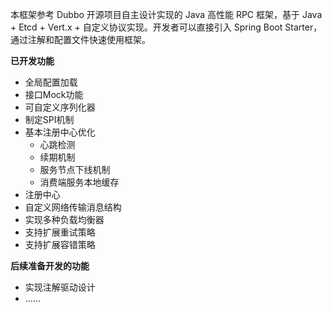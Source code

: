 本框架参考 Dubbo 开源项目自主设计实现的 Java 高性能 RPC 框架，基于 Java + Etcd + Vert.x + 自定义协议实现。开发者可以直接引入 Spring Boot Starter，通过注解和配置文件快速使用框架。

**已开发功能**

- 全局配置加载
- 接口Mock功能
- 可自定义序列化器
- 制定SPI机制
- 基本注册中心优化
  - 心跳检测
  - 续期机制
  - 服务节点下线机制
  - 消费端服务本地缓存
- 注册中心
- 自定义网络传输消息结构
- 实现多种负载均衡器
- 支持扩展重试策略
- 支持扩展容错策略



**后续准备开发的功能**


- 实现注解驱动设计
- …… 
